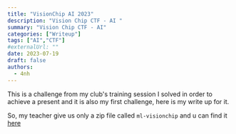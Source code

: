 ```yaml
---
title: "VisionChip AI 2023"
description: "Vision Chip CTF - AI "
summary: "Vision Chip CTF - AI"
categories: ["Writeup"]
tags: ["AI","CTF"]
#externalUrl: ""
date: 2023-07-19
draft: false
authors:
  - 4nh
---
```

This is a challenge from my club's training session I solved in order to achieve a present and it is also my first challenge, here is my write up for it.

So, my teacher give us only a zip file called ```ml-visionchip``` and u can find it [here](https://github.com/havertz2110/havertz2110.github.io/tree/main/content/posts/Vision%20Chip%20CTF%20-%20AI%20challenge/ml_vision_chip)